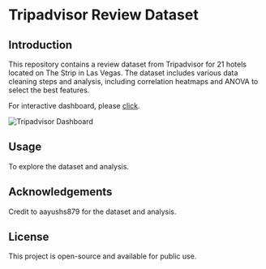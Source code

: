 # Tripadvisor Review Dataset

## Introduction
This repository contains a review dataset from Tripadvisor for 21 hotels located on The Strip in Las Vegas. The dataset includes various data cleaning steps and analysis, including correlation heatmaps and ANOVA to select the best features.

For interactive dashboard, please [click]([https://public.tableau.com/app/profile/doris1589/viz/TripadvisorDashboard_16880278677840/TripadvisorDashboard]).

![Tripadvisor Dashboard](https://github.com/user-attachments/assets/de3c4878-a836-4903-bd7f-fb87e14db967)

## Usage
To explore the dataset and analysis.

## Acknowledgements
Credit to aayushs879 for the dataset and analysis.

## License
This project is open-source and available for public use.
